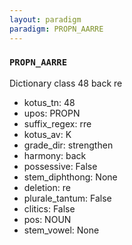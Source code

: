 ```yaml
---
layout: paradigm
paradigm: PROPN_AARRE
---
```

### ` PROPN_AARRE `

Dictionary class 48 back re
* kotus_tn: 48
* upos: PROPN
* suffix_regex: rre
* kotus_av: K
* grade_dir: strengthen
* harmony: back
* possessive: False
* stem_diphthong: None
* deletion: re
* plurale_tantum: False
* clitics: False
* pos: NOUN
* stem_vowel: None
